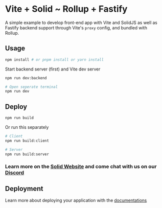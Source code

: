 # Vite + Solid ~ Rollup + Fastify

A simple example to develop front-end app with Vite and SolidJS as well as Fastify backend support through Vite's `proxy` config, and bundled with Rollup.

## Usage

```bash
npm install # or pnpm install or yarn install
```

Start backend server (first) and Vite dev server

```bash
npm run dev:backend

# Open seperate terminal
npm run dev
```

## Deploy

```bash
npm run build
```

Or run this separately

```bash
# Client
npm run build:client

# Server
npm run build:server
```

### Learn more on the [Solid Website](https://solidjs.com) and come chat with us on our [Discord](https://discord.com/invite/solidjs)

## Deployment

Learn more about deploying your application with the [documentations](https://vite.dev/guide/static-deploy.html)
